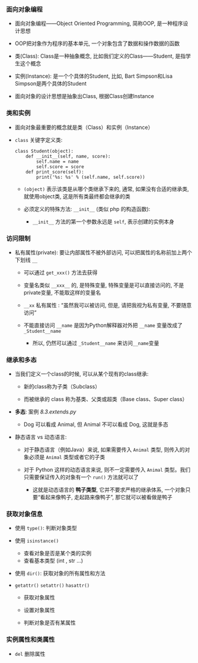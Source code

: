### 面向对象编程
* 面向对象编程——Object Oriented Programming, 简称OOP, 是一种程序设计思想

* OOP把对象作为程序的基本单元, 一个对象包含了数据和操作数据的函数

* 类(Class): Class是一种抽象概念, 比如我们定义的Class——Student, 是指学生这个概念

* 实例(Instance): 是一个个具体的Student, 比如, Bart Simpson和Lisa Simpson是两个具体的Student

* 面向对象的设计思想是抽象出Class, 根据Class创建Instance


### 类和实例
* 面向对象最重要的概念就是类（Class）和实例（Instance）

* `class` 关键字定义类:
    ```
    class Student(object):
        def __init__(self, name, score):
            self.name = name
            self.score = score
        def print_score(self):
            print('%s: %s' % (self.name, self.score))
    ```

    * `(object)` 表示该类是从哪个类继承下来的, 通常, 如果没有合适的继承类, 就使用object类, 这是所有类最终都会继承的类

    * 必须定义的特殊方法: `__init__` (类似 php 的构造函数):
        * `__init__` 方法的第一个参数永远是 `self`, 表示创建的实例本身


### 访问限制
* 私有属性(private): 要让内部属性不被外部访问, 可以把属性的名称前加上两个下划线 `__`
    * 可以通过 `get_xxx()` 方法去获得

    * 变量名类似 `__xxx__` 的, 是特殊变量, 特殊变量是可以直接访问的, 不是private变量, 不能取这样的变量名

    * `__xx` 私有属性 : “虽然我可以被访问, 但是, 请把我视为私有变量, 不要随意访问”

    * 不能直接访问 `__name` 是因为Python解释器对外把 `__name` 变量改成了 `_Student__name`
        * 所以, 仍然可以通过 `_Student__name` 来访问`__name`变量


### 继承和多态
* 当我们定义一个class的时候, 可以从某个现有的class继承:
    * 新的class称为子类（Subclass）

    * 而被继承的 class 称为基类、父类或超类（Base class、Super class）

* **多态**: 案例 *8.3.extends.py*
    * Dog 可以看成 Animal, 但 Animal 不可以看成 Dog, 这就是多态

* 静态语言 vs 动态语言:
    * 对于静态语言（例如Java）来说, 如果需要传入 `Animal` 类型, 则传入的对象必须是 `Animal` 类型或者它的子类

    * 对于 Python 这样的动态语言来说, 则不一定需要传入 `Animal` 类型。我们只需要保证传入的对象有一个 `run()` 方法就可以了
        * 这就是动态语言的 **鸭子类型**, 它并不要求严格的继承体系, 一个对象只要“看起来像鸭子, 走起路来像鸭子”, 那它就可以被看做是鸭子


### 获取对象信息
* 使用 `type()`: 判断对象类型


* 使用 `isinstance()`
    * 查看对象是否是某个类的实例
    * 查看基本类型 (int , str ...)


* 使用 `dir()`: 获取对象的所有属性和方法


* `getattr()` `setattr()` `hasattr()`
    * 获取对象属性

    * 设置对象属性

    * 判断对象是否有某属性


### 实例属性和类属性
* `del` 删除属性
